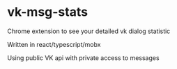 # vk-msg-stats
Chrome extension to see your detailed vk dialog statistic

Written in react/typescript/mobx

Using public VK api with private access to messages